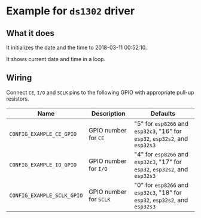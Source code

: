 # Example for `ds1302` driver

## What it does

It initializes the date and the time to 2018-03-11 00:52:10.

It shows current date and time in a loop.

## Wiring

Connect `CE`, `I/O` and `SCLK` pins to the following GPIO with appropriate pull-up
resistors.

| Name | Description | Defaults |
|------|-------------|----------|
| `CONFIG_EXAMPLE_CE_GPIO` | GPIO number for `CE` | "5" for `esp8266` and `esp32c3`, "16" for `esp32`, `esp32s2`, and `esp32s3` |
| `CONFIG_EXAMPLE_IO_GPIO` | GPIO number for `I/O` | "4" for `esp8266` and `esp32c3`, "17" for `esp32`, `esp32s2`, and `esp32s3` |
| `CONFIG_EXAMPLE_SCLK_GPIO` | GPIO number for `SCLK` | "0" for `esp8266` and `esp32c3`, "18" for `esp32`, `esp32s2`, and `esp32s3` |
